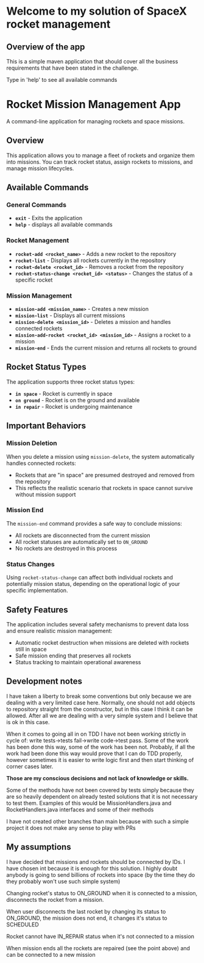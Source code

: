 # Welcome to my solution of SpaceX rocket management

## Overview of the app
This is a simple maven application that should cover all the business requirements that have been stated in the challenge. 

Type in 'help' to see all available commands

# Rocket Mission Management App

A command-line application for managing rockets and space missions.

## Overview

This application allows you to manage a fleet of rockets and organize them into missions. You can track rocket status, assign rockets to missions, and manage mission lifecycles.

## Available Commands

### General Commands

- **`exit`** - Exits the application
- **`help`** - displays all available commands

### Rocket Management

- **`rocket-add <rocket_name>`** - Adds a new rocket to the repository
- **`rocket-list`** - Displays all rockets currently in the repository
- **`rocket-delete <rocket_id>`** - Removes a rocket from the repository
- **`rocket-status-change <rocket_id> <status>`** - Changes the status of a specific rocket

### Mission Management

- **`mission-add <mission_name>`** - Creates a new mission
- **`mission-list`** - Displays all current missions
- **`mission-delete <mission_id>`** - Deletes a mission and handles connected rockets
- **`mission-add-rocket <rocket_id> <mission_id>`** - Assigns a rocket to a mission
- **`mission-end`** - Ends the current mission and returns all rockets to ground

## Rocket Status Types

The application supports three rocket status types:

- **`in space`** - Rocket is currently in space
- **`on ground`** - Rocket is on the ground and available
- **`in repair`** - Rocket is undergoing maintenance

## Important Behaviors

### Mission Deletion
When you delete a mission using `mission-delete`, the system automatically handles connected rockets:
- Rockets that are "in space" are presumed destroyed and removed from the repository
- This reflects the realistic scenario that rockets in space cannot survive without mission support

### Mission End
The `mission-end` command provides a safe way to conclude missions:
- All rockets are disconnected from the current mission
- All rocket statuses are automatically set to `ON_GROUND`
- No rockets are destroyed in this process

### Status Changes
Using `rocket-status-change` can affect both individual rockets and potentially mission status, depending on the operational logic of your specific implementation.

## Safety Features

The application includes several safety mechanisms to prevent data loss and ensure realistic mission management:
- Automatic rocket destruction when missions are deleted with rockets still in space
- Safe mission ending that preserves all rockets
- Status tracking to maintain operational awareness

## Development notes
I have taken a liberty to break some conventions but only because we are dealing with a very limited case here.
Normally, one should not add objects to repository straight from the constructor, but in this case I think it can be allowed. 
After all we are dealing with a very simple system and I believe that is ok in this case. 

When it comes to going all in on TDD I have not been working strictly in cycle of: write tests->tests fail->write code->test pass. Some of the work has been done this way, some of the work has been not.
Probably, if all the work had been done this way would prove that I can do TDD properly, however sometimes it is easier to write logic first and then start thinking of corner cases later. 

__Those are my conscious decisions and not lack of knowledge or skills.__

Some of the methods have not been covered by tests simply because they are so heavily dependent on already tested solutions that it is not necessary to test them.
Examples of this would be MissionHandlers.java and RocketHandlers.java interfaces and some of their methods

I have not created other branches than main because with such a simple project it does not make any sense to play with PRs

## My assumptions
I have decided that missions and rockets should be connected by IDs.
I have chosen int because it is enough for this solution. I highly doubt anybody is going to send billions of rockets into space (by the time they do they probably won't use such simple system)

Changing rocket's status to ON_GROUND when it is connected to a mission, disconnects the rocket from a mission.

When user disconnects the last rocket by changing its status to ON_GROUND, the mission does not end, it changes it's status to SCHEDULED

Rocket cannot have IN_REPAIR status when it's not connected to a mission

When mission ends all the rockets are repaired (see the point above) and can be connected to a new mission





